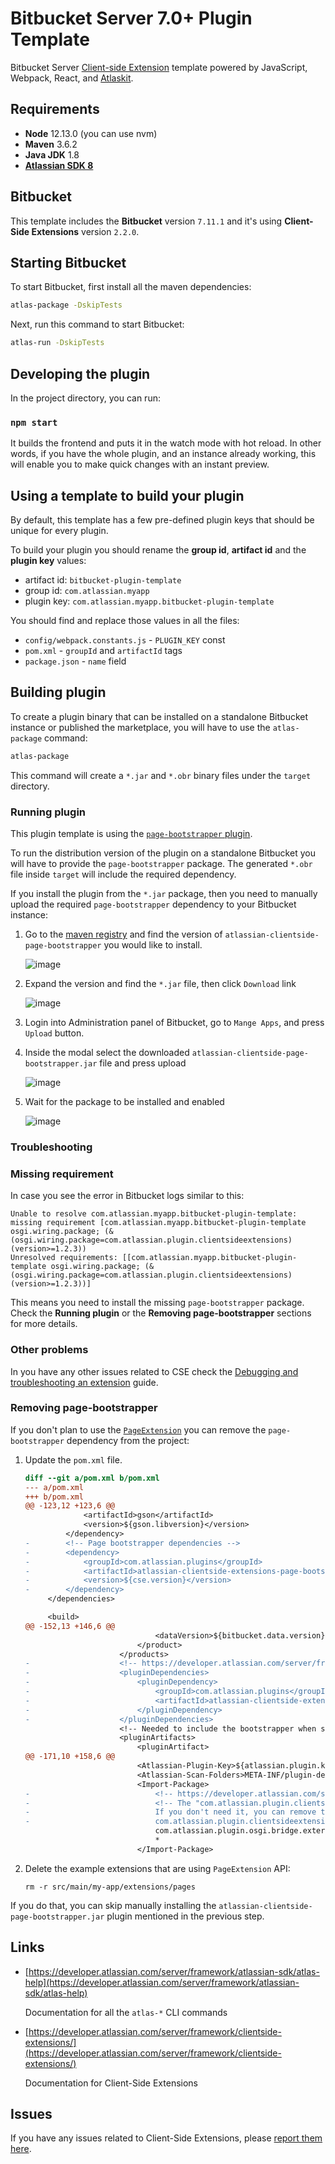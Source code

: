 # Bitbucket Server 7.0+ Plugin Template

Bitbucket Server [Client-side Extension](https://developer.atlassian.com/server/framework/clientside-extensions/) template powered by JavaScript, Webpack, React, and [Atlaskit](https://atlaskit.atlassian.com/).

## Requirements

-   **Node** 12.13.0 (you can use nvm)
-   **Maven** 3.6.2
-   **Java JDK** 1.8
-   [**Atlassian SDK 8**](https://developer.atlassian.com/server/framework/atlassian-sdk/downloads/)

## Bitbucket

This template includes the **Bitbucket** version `7.11.1` and it's using **Client-Side Extensions** version `2.2.0`.

## Starting Bitbucket

To start Bitbucket, first install all the maven dependencies:

```sh
atlas-package -DskipTests
```

Next, run this command to start Bitbucket:

```sh
atlas-run -DskipTests
```

## Developing the plugin

In the project directory, you can run:

### `npm start`

It builds the frontend and puts it in the watch mode with hot reload.
In other words, if you have the whole plugin, and an instance already working,
this will enable you to make quick changes with an instant preview.

## Using a template to build your plugin

By default, this template has a few pre-defined plugin keys that should be unique for every plugin.

To build your plugin you should rename the **group id**, **artifact id** and the **plugin key** values:

-   artifact id: `bitbucket-plugin-template`
-   group id: `com.atlassian.myapp`
-   plugin key: `com.atlassian.myapp.bitbucket-plugin-template`

You should find and replace those values in all the files:

-   `config/webpack.constants.js` - `PLUGIN_KEY` const
-   `pom.xml` - `groupId` and `artifactId` tags
-   `package.json` - `name` field

## Building plugin

To create a plugin binary that can be installed on a standalone Bitbucket instance or published the marketplace,
you will have to use the `atlas-package` command:

```sh
atlas-package
```

This command will create a `*.jar` and `*.obr` binary files under the `target` directory.

### Running plugin

This plugin template is using the [`page-bootstrapper` plugin](https://developer.atlassian.com/server/framework/clientside-extensions/guides/how-to/setup-page-bootstrapper/).

To run the distribution version of the plugin on a standalone Bitbucket you will have to provide the `page-bootstrapper` package. The generated `*.obr` file inside `target` will include the required dependency.

If you install the plugin from the `*.jar` package, then you need to manually upload the required `page-bootstrapper` dependency to your Bitbucket instance:

1. Go to the [maven registry](https://packages.atlassian.com/ui/repos/tree/General/maven-central-local%2Fcom%2Fatlassian%2Fplugins%2Fatlassian-clientside-extensions-page-bootstrapper)
   and find the version of `atlassian-clientside-page-bootstrapper` you would like to install.

    ![image](guides/page-bootstrapper-packages.png)

2. Expand the version and find the `*.jar` file, then click `Download` link

    ![image](guides/page-bootstrapper-download.png)

3. Login into Administration panel of Bitbucket, go to `Mange Apps`, and press `Upload` button.

4. Inside the modal select the downloaded `atlassian-clientside-page-bootstrapper.jar` file and press upload

    ![image](guides/page-bootstrapper-upload.png)

5. Wait for the package to be installed and enabled

    ![image](guides/page-bootstrapper-installed.png)

### Troubleshooting

### Missing requirement

In case you see the error in Bitbucket logs similar to this:

```
Unable to resolve com.atlassian.myapp.bitbucket-plugin-template: missing requirement [com.atlassian.myapp.bitbucket-plugin-template osgi.wiring.package; (&(osgi.wiring.package=com.atlassian.plugin.clientsideextensions)(version>=1.2.3))
Unresolved requirements: [[com.atlassian.myapp.bitbucket-plugin-template osgi.wiring.package; (&(osgi.wiring.package=com.atlassian.plugin.clientsideextensions)(version>=1.2.3))]
```

This means you need to install the missing `page-bootstrapper` package. Check the **Running plugin** or the **Removing page-bootstrapper** sections for more details.

### Other problems

In you have any other issues related to CSE check the [Debugging and troubleshooting an extension](https://developer.atlassian.com/server/framework/clientside-extensions/guides/how-to/debugging-and-troubleshooting-an-extension/) guide.

### Removing page-bootstrapper

If you don't plan to use the [`PageExtension`](https://developer.atlassian.com/server/framework/clientside-extensions/reference/api/extension-factories/page/) you can remove the `page-bootstrapper` dependency from the project:

1. Update the `pom.xml` file.

    ```patch
    diff --git a/pom.xml b/pom.xml
    --- a/pom.xml
    +++ b/pom.xml
    @@ -123,12 +123,6 @@
                 <artifactId>gson</artifactId>
                 <version>${gson.libversion}</version>
             </dependency>
    -        <!-- Page bootstrapper dependencies -->
    -        <dependency>
    -            <groupId>com.atlassian.plugins</groupId>
    -            <artifactId>atlassian-clientside-extensions-page-bootstrapper</artifactId>
    -            <version>${cse.version}</version>
    -        </dependency>
         </dependencies>

         <build>
    @@ -152,13 +146,6 @@
                                 <dataVersion>${bitbucket.data.version}</dataVersion>
                             </product>
                         </products>
    -                    <!-- https://developer.atlassian.com/server/framework/atlassian-sdk/bundling-extra-dependencies-in-an-obr/ -->
    -                    <pluginDependencies>
    -                        <pluginDependency>
    -                            <groupId>com.atlassian.plugins</groupId>
    -                            <artifactId>atlassian-clientside-extensions-page-bootstrapper</artifactId>
    -                        </pluginDependency>
    -                    </pluginDependencies>
                         <!-- Needed to include the bootstrapper when starting the project with AMPS -->
                         <pluginArtifacts>
                             <pluginArtifact>
    @@ -171,10 +158,6 @@
                             <Atlassian-Plugin-Key>${atlassian.plugin.key}</Atlassian-Plugin-Key>
                             <Atlassian-Scan-Folders>META-INF/plugin-descriptors</Atlassian-Scan-Folders>
                             <Import-Package>
    -                            <!-- https://developer.atlassian.com/server/framework/atlassian-sdk/bundling-extra-dependencies-in-an-obr/ -->
    -                            <!-- The "com.atlassian.plugin.clientsideextensions" import is required by the page-bootstrapper package.
    -                            If you don't need it, you can remove this line. -->
    -                            com.atlassian.plugin.clientsideextensions;version="${cse.version}",
                                 com.atlassian.plugin.osgi.bridge.external,
                                 *
                             </Import-Package>
    ```

2. Delete the example extensions that are using `PageExtension` API:
    ```
    rm -r src/main/my-app/extensions/pages
    ```

If you do that, you can skip manually installing the `atlassian-clientside-page-bootstrapper.jar` plugin mentioned in the previous step.

## Links

-   [https://developer.atlassian.com/server/framework/atlassian-sdk/atlas-help](https://developer.atlassian.com/server/framework/atlassian-sdk/atlas-help)

    Documentation for all the `atlas-*` CLI commands

-   [https://developer.atlassian.com/server/framework/clientside-extensions/](https://developer.atlassian.com/server/framework/clientside-extensions/)

    Documentation for Client-Side Extensions

## Issues

If you have any issues related to Client-Side Extensions, please [report them here](https://ecosystem.atlassian.net/browse/CSE).
